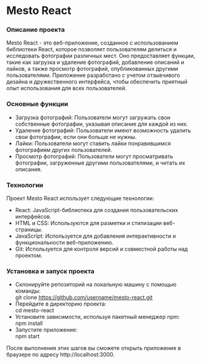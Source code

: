 # Mesto React

### Описание проекта
Mesto React - это веб-приложение, созданное с использованием библиотеки React, которое позволяет пользователям делиться и исследовать фотографии различных мест. Оно предоставляет функции, такие как загрузка и удаление фотографий, добавление описаний и лайков, а также просмотр фотографий, опубликованных другими пользователями. Приложение разработано с учетом отзывчивого дизайна и дружественного интерфейса, чтобы обеспечить приятный опыт использования для всех пользователей.

### Основные функции
* Загрузка фотографий: Пользователи могут загружать свои собственные фотографии, указывая описание для каждой из них.
* Удаление фотографий: Пользователи имеют возможность удалить свои фотографии, если они больше не нужны.
* Лайки: Пользователи могут ставить лайки понравившимся фотографиям других пользователей.
* Просмотр фотографий: Пользователи могут просматривать фотографии, загруженные другими пользователями, и читать их описания.

### Технологии
Проект Mesto React использует следующие технологии:
* React: JavaScript-библиотека для создания пользовательских интерфейсов.
* HTML и CSS: Используются для разметки и стилизации веб-страницы.
* JavaScript: Используется для добавления интерактивности и функциональности веб-приложению.
* Git: Используется для контроля версий и совместной работы над проектом.

### Установка и запуск проекта
* Склонируйте репозиторий на локальную машину с помощью команды: <br>
git clone https://github.com/username/mesto-react.git
* Перейдите в директорию проекта:<br>
cd mesto-react
* Установите зависимости, используя пакетный менеджер npm:<br>
npm install
* Запустите приложение:<br>
npm start

После выполнения этих шагов вы сможете открыть приложение в браузере по адресу http://localhost:3000.
